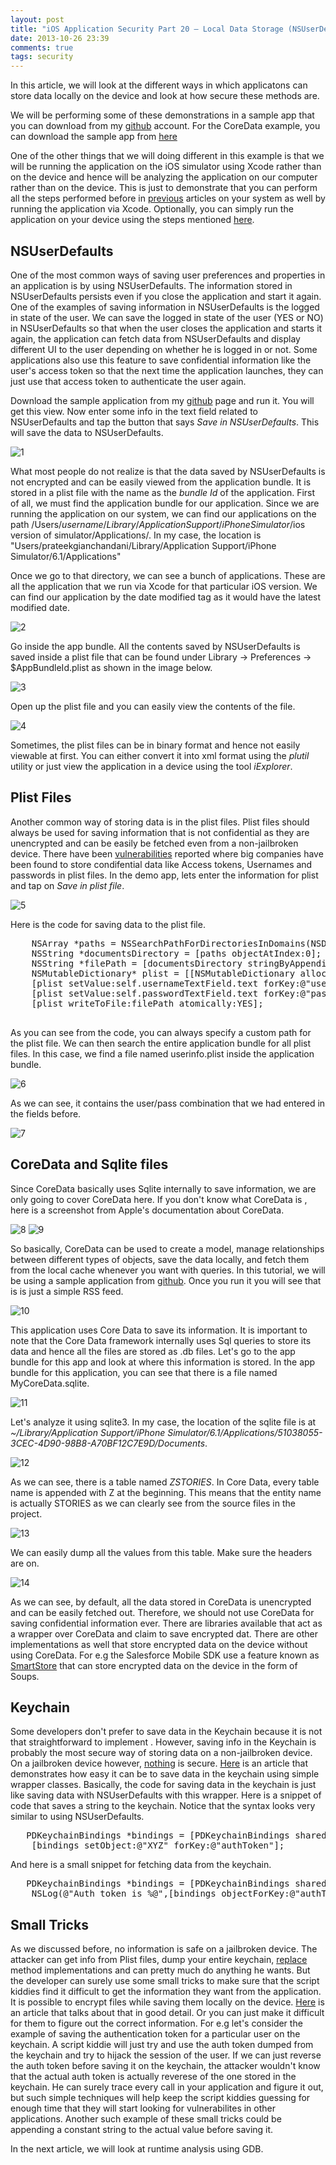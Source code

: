 ```yaml
---
layout: post
title: "iOS Application Security Part 20 – Local Data Storage (NSUserDefaults"
date: 2013-10-26 23:39
comments: true
tags: security
---
```


In this article, we will look at the different ways in which applicatons can store data locally on the device and look at how secure these methods are.

We will be performing some of these demonstrations in a sample app that you can download from my [github](https://github.com/prateek147/localDataStorageDemo) account. For the CoreData example, you can download the sample app from [here](https://github.com/ChrisDrit/Core-Data-Example-Code)

<!-- more -->

One of the other things that we will doing different in this example is that we will be running the application on the iOS simulator using Xcode rather than on the device and hence will be analyzing the application on our computer rather than on the device. This is just to demonstrate that you can perform all the steps performed before in [previous](http://highaltitudehacks.com/security/) articles on your system as well by running the application via Xcode. Optionally, you can simply run the application on your device using the steps mentioned [here](http://highaltitudehacks.com/2013/07/25/ios-application-security-part-7-installing-and-running-custom-applications-on-device-without-a-registered-developer-account).

## NSUserDefaults

One of the most common ways of saving user preferences and properties in an application is by using NSUserDefaults. The information stored in NSUserDefaults persists even if you close the application and start it again. One of the examples of saving information in NSUserDefaults is the logged in state of the user. We can save the logged in state of the user (YES or NO) in NSUserDefaults so that when the user closes the application and starts it again, the application can fetch data from NSUserDefaults and display different UI to the user depending on whether he is logged in or not. Some applications also use this feature to save confidential information like the user's access token so that the next time the application launches, they can just use that access token to authenticate the user again.

Download the sample application from my [github](https://github.com/prateek147/localDataStorageDemo) page and run it. You will get this view. Now enter some info in the text field related to NSUserDefaults and tap the button that says _Save in NSUserDefaults_. This will save the data to NSUserDefaults.

![1](/images/posts/ios20/1.png)

What most people do not realize is that the data saved by NSUserDefaults is not encrypted and can be easily viewed from the application bundle. It is stored in a plist file with the name as the _bundle Id_ of the application. First of all, we must find the application bundle for our application. Since we are running the application on our system, we can find our applications on the path /Users/$username/Library/Application Support/iPhone Simulator/$ios version of simulator/Applications/. In my case, the location is "Users/prateekgianchandani/Library/Application Support/iPhone Simulator/6.1/Applications"

Once we go to that directory, we can see a bunch of applications. These are all the application that we run via Xcode for that particular iOS version. We can find our application by the date modified tag as it would have the latest modified date.

![2](/images/posts/ios20/2.png)

Go inside the app bundle. All the contents saved by NSUserDefaults is saved inside a plist file that can be found under Library -> Preferences -> $AppBundleId.plist as shown in the image below.

![3](/images/posts/ios20/3.png)

Open up the plist file and you can easily view the contents of the file.

![4](/images/posts/ios20/4.png)

Sometimes, the plist files can be in binary format and hence not easily viewable at first. You can either convert it into xml format using the _plutil_ utility or just view the application in a device using the tool _iExplorer_.

## Plist Files

Another common way of storing data is in the plist files. Plist files should always be used for saving information that is not confidential as they are unencrypted and can be easily be fetched even from a non-jailbroken device. There have been [vulnerabilities](http://garethwright.com/facebook-mobile-security-hole-allows-identity-theft/) reported where big companies have been found to store condifential data like Access tokens, Usernames and passwords in plist files. In the demo app, lets enter the information for plist and tap on _Save in plist file_.

![5](/images/posts/ios20/5.png)

Here is the code for saving data to the plist file.

<pre>    NSArray *paths = NSSearchPathForDirectoriesInDomains(NSDocumentDirectory,NSUserDomainMask,YES);
    NSString *documentsDirectory = [paths objectAtIndex:0];
    NSString *filePath = [documentsDirectory stringByAppendingString:@"/userInfo.plist"];
    NSMutableDictionary* plist = [[NSMutableDictionary alloc] init];
    [plist setValue:self.usernameTextField.text forKey:@"username"];
    [plist setValue:self.passwordTextField.text forKey:@"passwprd"];
    [plist writeToFile:filePath atomically:YES];

</pre>

As you can see from the code, you can always specify a custom path for the plist file. We can then search the entire application bundle for all plist files. In this case, we find a file named userinfo.plist inside the application bundle.

![6](/images/posts/ios20/6.png)

As we can see, it contains the user/pass combination that we had entered in the fields before.

![7](/images/posts/ios20/7.png)

## CoreData and Sqlite files

Since CoreData basically uses Sqlite internally to save information, we are only going to cover CoreData here. If you don't know what CoreData is , here is a screenshot from Apple's documentation about CoreData.

![8](/images/posts/ios20/8.png) ![9](/images/posts/ios20/9.png)

So basically, CoreData can be used to create a model, manage relationships between different types of objects, save the data locally, and fetch them from the local cache whenever you want with queries. In this tutorial, we will be using a sample application from [github](https://github.com/ChrisDrit/Core-Data-Example-Code). Once you run it you will see that is is just a simple RSS feed.

![10](/images/posts/ios20/10.png)

This application uses Core Data to save its information. It is important to note that the Core Data framework internally uses Sql queries to store its data and hence all the files are stored as .db files. Let's go to the app bundle for this app and look at where this information is stored. In the app bundle for this application, you can see that there is a file named MyCoreData.sqlite.

![11](/images/posts/ios20/11.png)

Let's analyze it using sqlite3\. In my case, the location of the sqlite file is at _~/Library/Application Support/iPhone Simulator/6.1/Applications/51038055-3CEC-4D90-98B8-A70BF12C7E9D/Documents_.

![12](/images/posts/ios20/12.png)

As we can see, there is a table named _ZSTORIES_. In Core Data, every table name is appended with Z at the beginning. This means that the entity name is actually STORIES as we can clearly see from the source files in the project.

![13](/images/posts/ios20/13.png)

We can easily dump all the values from this table. Make sure the headers are on.

![14](/images/posts/ios20/14.png)

As we can see, by default, all the data stored in CoreData is unencrypted and can be easily fetched out. Therefore, we should not use CoreData for saving confidential information ever. There are libraries available that act as a wrapper over CoreData and claim to save encrypted dat. There are other implementations as well that store encrypted data on the device without using CoreData. For e.g the Salesforce Mobile SDK use a feature known as [SmartStore](http://www.modelmetrics.com/tomgersic/storing-data-offline-with-salesforce-mobile-sdk-smartstore/) that can store encrypted data on the device in the form of Soups.

## Keychain

Some developers don't prefer to save data in the Keychain because it is not that straightforward to implement . However, saving info in the Keychain is probably the most secure way of storing data on a non-jailbroken device. On a jailbroken device however, [nothing](http://highaltitudehacks.com/2013/08/20/ios-application-security-part-12-dumping-keychain-data) is secure. [Here](http://highaltitudehacks.com/2013/09/17/ios-dev-storing-info-in-keychain-with-nsuserdefaults-like-syntax) is an article that demonstrates how easy it can be to save data in the keychain using simple wrapper classes. Basically, the code for saving data in the keychain is just like saving data with NSUserDefaults with this wrapper. Here is a snippet of code that saves a string to the keychain. Notice that the syntax looks very similar to using NSUserDefaults.

<pre>   PDKeychainBindings *bindings = [PDKeychainBindings sharedKeychainBindings];
    [bindings setObject:@"XYZ" forKey:@"authToken"];
</pre>

And here is a small snippet for fetching data from the keychain.

<pre>   PDKeychainBindings *bindings = [PDKeychainBindings sharedKeychainBindings];
    NSLog(@"Auth token is %@",[bindings objectForKey:@"authToken"]]);
</pre>

## Small Tricks

As we discussed before, no information is safe on a jailbroken device. The attacker can get info from Plist files, dump your entire keychain, [replace](http://highaltitudehacks.com/2013/07/25/ios-application-security-part-8-method-swizzling-using-cycript) method implementations and can pretty much do anything he wants. But the developer can surely use some small tricks to make sure that the script kiddies find it difficult to get the information they want from the application. It is possible to encrypt files while saving them locally on the device. [Here](http://highaltitudehacks.com/2013/09/26/ios-dev-encrypted-images-and-saving-them-in-app-sandbox) is an article that talks about that in good detail. Or you can just make it difficult for them to figure out the correct information. For e.g let's consider the example of saving the authentication token for a particular user on the keychain. A script kiddie will just try and use the auth token dumped from the keychain and try to hijack the session of the user. If we can just reverse the auth token before saving it on the keychain, the attacker wouldn't know that the actual auth token is actually reverese of the one stored in the keychain. He can surely trace every call in your application and figure it out, but such simple techniques will help keep the script kiddies guessing for enough time that they will start looking for vulnerabilites in other applications. Another such example of these small tricks could be appending a constant string to the actual value before saving it.

In the next article, we will look at runtime analysis using GDB.